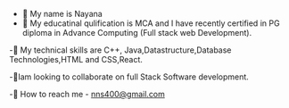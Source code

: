 - 👋 My name is Nayana
- 👀 My educatinal qulification is MCA  and
  I have recently certified in PG diploma in Advance Computing (Full stack web Development).

-🌱 My technical skills are C++, Java,Datastructure,Database Technologies,HTML and CSS,React.

-💞Iam looking to collaborate on full Stack Software development.

-🌱 How to reach me - nns400@gmail.com

<!---
nayana400/nayana400 is a ✨ special ✨ repository because its `README.md` (this file) appears on your GitHub profile.
You can click the Preview link to take a look at your changes.
--->
